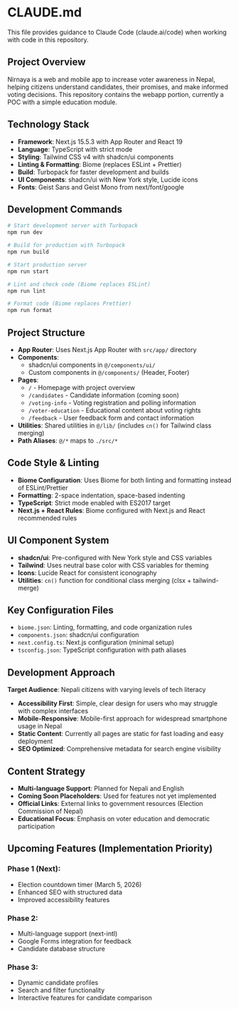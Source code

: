 # CLAUDE.md

This file provides guidance to Claude Code (claude.ai/code) when working with code in this repository.

## Project Overview

Nirnaya is a web and mobile app to increase voter awareness in Nepal, helping citizens understand candidates, their promises, and make informed voting decisions. This repository contains the webapp portion, currently a POC with a simple education module.

## Technology Stack

- **Framework**: Next.js 15.5.3 with App Router and React 19
- **Language**: TypeScript with strict mode
- **Styling**: Tailwind CSS v4 with shadcn/ui components
- **Linting & Formatting**: Biome (replaces ESLint + Prettier)
- **Build**: Turbopack for faster development and builds
- **UI Components**: shadcn/ui with New York style, Lucide icons
- **Fonts**: Geist Sans and Geist Mono from next/font/google

## Development Commands

```bash
# Start development server with Turbopack
npm run dev

# Build for production with Turbopack
npm run build

# Start production server
npm run start

# Lint and check code (Biome replaces ESLint)
npm run lint

# Format code (Biome replaces Prettier)
npm run format
```

## Project Structure

- **App Router**: Uses Next.js App Router with `src/app/` directory
- **Components**:
  - shadcn/ui components in `@/components/ui/`
  - Custom components in `@/components/` (Header, Footer)
- **Pages**:
  - `/` - Homepage with project overview
  - `/candidates` - Candidate information (coming soon)
  - `/voting-info` - Voting registration and polling information
  - `/voter-education` - Educational content about voting rights
  - `/feedback` - User feedback form and contact information
- **Utilities**: Shared utilities in `@/lib/` (includes `cn()` for Tailwind class merging)
- **Path Aliases**: `@/*` maps to `./src/*`

## Code Style & Linting

- **Biome Configuration**: Uses Biome for both linting and formatting instead of ESLint/Prettier
- **Formatting**: 2-space indentation, space-based indenting
- **TypeScript**: Strict mode enabled with ES2017 target
- **Next.js + React Rules**: Biome configured with Next.js and React recommended rules

## UI Component System

- **shadcn/ui**: Pre-configured with New York style and CSS variables
- **Tailwind**: Uses neutral base color with CSS variables for theming
- **Icons**: Lucide React for consistent iconography
- **Utilities**: `cn()` function for conditional class merging (clsx + tailwind-merge)

## Key Configuration Files

- `biome.json`: Linting, formatting, and code organization rules
- `components.json`: shadcn/ui configuration
- `next.config.ts`: Next.js configuration (minimal setup)
- `tsconfig.json`: TypeScript configuration with path aliases

## Development Approach

**Target Audience**: Nepali citizens with varying levels of tech literacy
- **Accessibility First**: Simple, clear design for users who may struggle with complex interfaces
- **Mobile-Responsive**: Mobile-first approach for widespread smartphone usage in Nepal
- **Static Content**: Currently all pages are static for fast loading and easy deployment
- **SEO Optimized**: Comprehensive metadata for search engine visibility

## Content Strategy

- **Multi-language Support**: Planned for Nepali and English
- **Coming Soon Placeholders**: Used for features not yet implemented
- **Official Links**: External links to government resources (Election Commission of Nepal)
- **Educational Focus**: Emphasis on voter education and democratic participation

## Upcoming Features (Implementation Priority)

### Phase 1 (Next):
- Election countdown timer (March 5, 2026)
- Enhanced SEO with structured data
- Improved accessibility features

### Phase 2:
- Multi-language support (next-intl)
- Google Forms integration for feedback
- Candidate database structure

### Phase 3:
- Dynamic candidate profiles
- Search and filter functionality
- Interactive features for candidate comparison